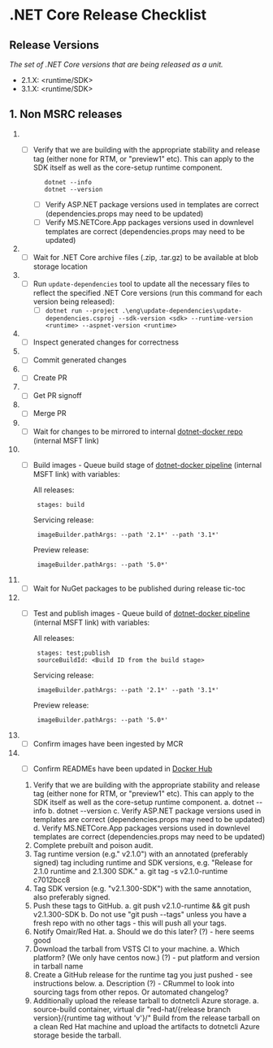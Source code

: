 # .NET Core Release Checklist

## Release Versions

_The set of .NET Core versions that are being released as a unit._

* 2.1.X: <runtime/SDK>
* 3.1.X: <runtime/SDK>

## 1. Non MSRC releases

1. - [ ] Verify that we are building with the appropriate stability and release tag (either none for RTM, or "preview1" etc).  This can apply to the SDK itself as well as the core-setup runtime component.
        
            dotnet --info
            dotnet --version

      - [ ] Verify ASP.NET package versions used in templates are correct (dependencies.props may need to be updated)
      - [ ] Verify MS.NETCore.App packages versions used in downlevel templates are correct (dependencies.props may need to be updated)
1. - [ ] Wait for .NET Core archive files (.zip, .tar.gz) to be available at blob storage location
1. - [ ] Run `update-dependencies` tool to update all the necessary files to reflect the specified .NET Core versions (run this command for each version being released):
      - [ ] `dotnet run --project .\eng\update-dependencies\update-dependencies.csproj --sdk-version <sdk> --runtime-version <runtime> --aspnet-version <runtime>`
1. - [ ] Inspect generated changes for correctness
1. - [ ] Commit generated changes
1. - [ ] Create PR
1. - [ ] Get PR signoff
1. - [ ] Merge PR
1. - [ ] Wait for changes to be mirrored to internal [dotnet-docker repo](https://dev.azure.com/dnceng/internal/_git/dotnet-dotnet-docker) (internal MSFT link)
1. - [ ] Build images - Queue build stage of [dotnet-docker pipeline](https://dev.azure.com/dnceng/internal/_build?definitionId=373) (internal MSFT link) with variables:

      All releases:

          stages: build

      Servicing release:

          imageBuilder.pathArgs: --path '2.1*' --path '3.1*'

      Preview release:

          imageBuilder.pathArgs: --path '5.0*'
1. - [ ] Wait for NuGet packages to be published during release tic-toc
1. - [ ] Test and publish images - Queue build of [dotnet-docker pipeline](https://dev.azure.com/dnceng/internal/_build?definitionId=373) (internal MSFT link) with variables:

      All releases:

          stages: test;publish
          sourceBuildId: <Build ID from the build stage>

      Servicing release:

          imageBuilder.pathArgs: --path '2.1*' --path '3.1*'

      Preview release:

          imageBuilder.pathArgs: --path '5.0*'
1. - [ ] Confirm images have been ingested by MCR
1. - [ ] Confirm READMEs have been updated in [Docker Hub](https://hub.docker.com/_/microsoft-dotnet-core)




	1. Verify that we are building with the appropriate stability and release tag (either none for RTM, or "preview1" etc).  This can apply to the SDK itself as well as the core-setup runtime component.
		a. dotnet --info
		b. dotnet --version
		c. Verify ASP.NET package versions used in templates are correct (dependencies.props may need to be updated)
		d. Verify MS.NETCore.App packages versions used in downlevel templates are correct (dependencies.props may need to be updated)
	2. Complete prebuilt and poison audit.
	3. Tag runtime version (e.g." v2.1.0") with an annotated (preferably signed) tag including runtime and SDK versions, e.g. "Release for 2.1.0 runtime and 2.1.300 SDK."
		a. git tag -s v2.1.0-runtime c7012bcc8
	4. Tag SDK version (e.g. "v2.1.300-SDK") with the same annotation, also preferably signed.
	5. Push these tags to GitHub.
		a. git push <remote> v2.1.0-runtime && git push <remote> v2.1.300-SDK
		b. Do not use "git push --tags" unless you have a fresh repo with no other tags - this will push all your tags.
	6. Notify Omair/Red Hat.
		a. Should we do this later? (?) - here seems good
	7. Download the tarball from VSTS CI to your machine.
		a. Which platform? (We only have centos now.) (?) - put platform and version in tarball name
	8. Create a GitHub release for the runtime tag you just pushed - see instructions below.
		a. Description (?) - CRummel to look into sourcing tags from other repos.  Or automated changelog?
	9. Additionally upload the release tarball to dotnetcli Azure storage.
		a. source-build container, virtual dir "red-hat/{release branch version}/{runtime tag without 'v'}/"
Build from the release tarball on a clean Red Hat machine and upload the artifacts to dotnetcli Azure storage beside the tarball.